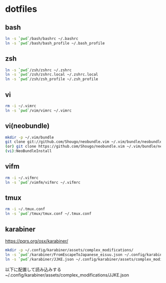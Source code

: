 # dotfiles

## bash
```bash
ln -s `pwd`/bash/bashrc ~/.bashrc
ln -s `pwd`/bash/bash_profile ~/.bash_profile
```

## zsh
```bash
ln -s `pwd`/zsh/zshrc ~/.zshrc
ln -s `pwd`/zsh/zshrc.local ~/.zshrc.local
ln -s `pwd`/zsh/zsh_profile ~/.zsh_profile
```

## vi
```bash
rm -i ~/.vimrc
ln -s `pwd`/vim/vimrc ~/.vimrc
```

## vi(neobundle)
```bash
mkdir -p ~/.vim/bundle
git clone git://github.com/Shougo/neobundle.vim ~/.vim/bundle/neobundle.vim
(or) git clone https://github.com/Shougo/neobundle.vim ~/.vim/bundle/neobundle.vim
(vi):NeoBundleInstall
```

## vifm
```bash
rm -i ~/.vifmrc
ln -s `pwd`/vimfm/vifmrc ~/.vifmrc
```

## tmux
```bash
rm -i ~/.tmux.conf
ln -s `pwd`/tmux/tmux.conf ~/.tmux.conf
```

## karabiner
https://pqrs.org/osx/karabiner/

```bash
mkdir -p ~/.config/karabiner/assets/complex_modifications/
ln -s `pwd`/karabiner/FromEscapeToJapanese_eisuu.json ~/.config/karabiner/assets/complex_modifications/FromEscapeToJapanese_eisuu.json
ln -s `pwd`/karabiner/JJKE.json ~/.config/karabiner/assets/complex_modifications/JJKE.json
```

以下に配置して読み込みする
~/.config/karabiner/assets/complex_modifications/JJKE.json

